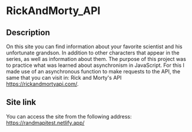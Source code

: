# RickAndMorty_API



Description
------------------------------------------------------------------------------------------------
On this site you can find information about your favorite scientist and his unfortunate grandson. In addition to other characters that appear in the series, as well as information about them. The purpose of this project was to practice what was learned about asynchronism in JavaScript. For this I made use of an asynchronous function to make requests to the API, the same that you can visit in: Rick and Morty's API https://rickandmortyapi.com/.

Site link
------------------------------------------------------------------------------------------------

You can access the site from the following address: https://randmapitest.netlify.app/
